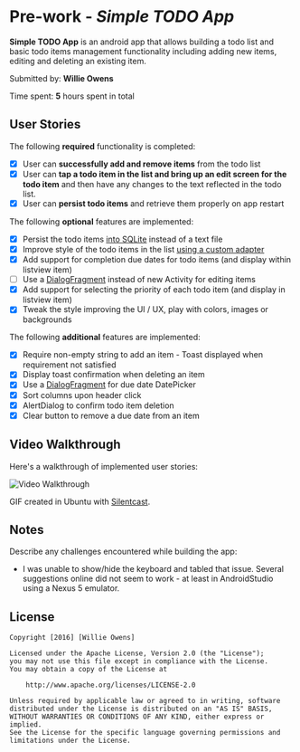 # Pre-work - *Simple TODO App*

**Simple TODO App** is an android app that allows building a todo list and basic todo items management functionality including adding new items, editing and deleting an existing item.

Submitted by: **Willie Owens**

Time spent: **5** hours spent in total

## User Stories

The following **required** functionality is completed:

* [X] User can **successfully add and remove items** from the todo list
* [X] User can **tap a todo item in the list and bring up an edit screen for the todo item** and then have any changes to the text reflected in the todo list.
* [X] User can **persist todo items** and retrieve them properly on app restart

The following **optional** features are implemented:

* [X] Persist the todo items [into SQLite](http://guides.codepath.com/android/Persisting-Data-to-the-Device#sqlite) instead of a text file
* [X] Improve style of the todo items in the list [using a custom adapter](http://guides.codepath.com/android/Using-an-ArrayAdapter-with-ListView)
* [X] Add support for completion due dates for todo items (and display within listview item)
* [ ] Use a [DialogFragment](http://guides.codepath.com/android/Using-DialogFragment) instead of new Activity for editing items
* [X] Add support for selecting the priority of each todo item (and display in listview item)
* [X] Tweak the style improving the UI / UX, play with colors, images or backgrounds

The following **additional** features are implemented:

* [X] Require non-empty string to add an item - Toast displayed when requirement not satisfied
* [X] Display toast confirmation when deleting an item
* [X] Use a [DialogFragment](http://guides.codepath.com/android/Using-DialogFragment) for due date DatePicker
* [X] Sort columns upon header click
* [X] AlertDialog to confirm todo item deletion
* [X] Clear button to remove a due date from an item

## Video Walkthrough 

Here's a walkthrough of implemented user stories:

<img src='http://i.imgur.com/TqoJlda.gif' title='Video Walkthrough' width='' alt='Video Walkthrough' />

GIF created in Ubuntu with [Silentcast](https://github.com/colinkeenan/silentcast).

## Notes

Describe any challenges encountered while building the app:
* I was unable to show/hide the keyboard and tabled that issue. Several suggestions online did not seem to work - at least in AndroidStudio using a Nexus 5 emulator.

## License

    Copyright [2016] [Willie Owens]

    Licensed under the Apache License, Version 2.0 (the "License");
    you may not use this file except in compliance with the License.
    You may obtain a copy of the License at

        http://www.apache.org/licenses/LICENSE-2.0

    Unless required by applicable law or agreed to in writing, software
    distributed under the License is distributed on an "AS IS" BASIS,
    WITHOUT WARRANTIES OR CONDITIONS OF ANY KIND, either express or implied.
    See the License for the specific language governing permissions and
    limitations under the License.

